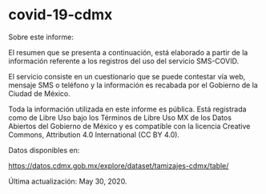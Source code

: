 # covid-19-cdmx
Sobre este informe:

El resumen que se presenta a continuación, está elaborado a partir de la información referente a los registros del uso del servicio SMS-COVID.

El servicio consiste en un cuestionario que se puede contestar vía web, mensaje SMS o teléfono y la información es recabada por el Gobierno de la Ciudad de México.

Toda la información utilizada en este informe es pública. Está registrada como de Libre Uso bajo los Términos de Libre Uso MX de los Datos Abiertos del Gobierno de México y es compatible con la licencia Creative Commons, Attribution 4.0 International (CC BY 4.0).

Datos disponibles en:

https://datos.cdmx.gob.mx/explore/dataset/tamizajes-cdmx/table/

Última actualización: May 30, 2020.
